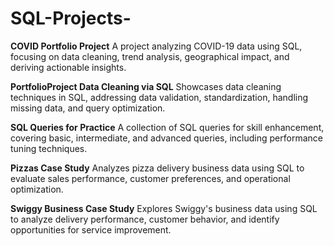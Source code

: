 # SQL-Projects-

**COVID Portfolio Project**
A project analyzing COVID-19 data using SQL, focusing on data cleaning, trend analysis, geographical impact, and deriving actionable insights.

**PortfolioProject Data Cleaning via SQL**
Showcases data cleaning techniques in SQL, addressing data validation, standardization, handling missing data, and query optimization.

**SQL Queries for Practice**
A collection of SQL queries for skill enhancement, covering basic, intermediate, and advanced queries, including performance tuning techniques.

**Pizzas Case Study**
Analyzes pizza delivery business data using SQL to evaluate sales performance, customer preferences, and operational optimization.

**Swiggy Business Case Study**
Explores Swiggy's business data using SQL to analyze delivery performance, customer behavior, and identify opportunities for service improvement.

